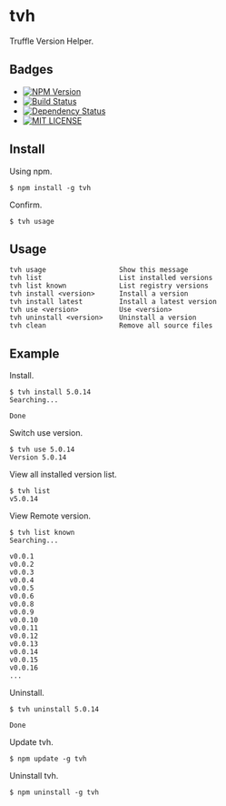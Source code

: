 # tvh

Truffle Version Helper.

## Badges
+ [![NPM Version](http://img.shields.io/npm/v/tvh.svg)](https://www.npmjs.org/package/tvh)
+ [![Build Status](https://travis-ci.org/currybab/tvh.png?branch=master)](https://travis-ci.org/currybab/tvh)
+ [![Dependency Status](https://gemnasium.com/currybab/tvh.svg)](https://gemnasium.com/currybab/tvh)
+ [![MIT LICENSE](http://img.shields.io/badge/license-MIT-brightgreen.svg)](https://github.com/currybab/tvh/blob/master/LICENSE)

## Install

Using npm.

    $ npm install -g tvh

Confirm.

    $ tvh usage

## Usage

    tvh usage                  Show this message
    tvh list                   List installed versions
    tvh list known             List registry versions
    tvh install <version>      Install a version
    tvh install latest         Install a latest version
    tvh use <version>          Use <version>
    tvh uninstall <version>    Uninstall a version
    tvh clean                  Remove all source files

## Example

Install.

    $ tvh install 5.0.14
    Searching...

    Done

Switch use version.

    $ tvh use 5.0.14
    Version 5.0.14

View all installed version list.

    $ tvh list
    v5.0.14


View Remote version.

    $ tvh list known
    Searching...

    v0.0.1
    v0.0.2
    v0.0.3
    v0.0.4
    v0.0.5
    v0.0.6
    v0.0.8
    v0.0.9
    v0.0.10
    v0.0.11
    v0.0.12
    v0.0.13
    v0.0.14
    v0.0.15
    v0.0.16
    ...

Uninstall.

    $ tvh uninstall 5.0.14

    Done

Update tvh.

    $ npm update -g tvh

Uninstall tvh.

    $ npm uninstall -g tvh

